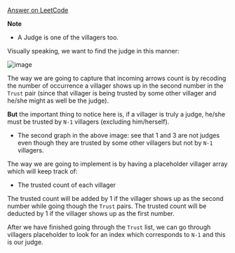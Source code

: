 [Answer on LeetCode](https://leetcode.com/problems/find-the-town-judge/discuss/625895/Python-Single-placeholder-array-O(n)-Runtime)

**Note**
* A Judge is one of the villagers too.

Visually speaking, we want to find the judge in this manner:

![image](https://assets.leetcode.com/users/arkaung/image_1589173490.png)

The way we are going to capture that incoming arrows count is by recoding the number of occurrence a villager shows up in the second
number in the `Trust` pair (since that villager is being trusted by some other villager and he/she might as well be the judge).

**But** the important thing to notice here is, if a villager is truly a judge, he/she must be trusted by `N-1` villagers (excluding him/herself).
* The second graph in the above image: see that 1 and 3 are not judges even though they are trusted by some other villagers but not by `N-1` villagers.

The way we are going to implement is by having a placeholder villager array which will keep track of:
* The trusted count of each villager

The trusted count will be added by 1 if the villager shows up as the second number while going though the `Trust` pairs.
The trusted count will be deducted by 1 if the villager shows up as the first number.

After we have finished going through the `Trust` list, we can go through villagers placeholder to look for an index which corresponds to `N-1` and this is our judge.